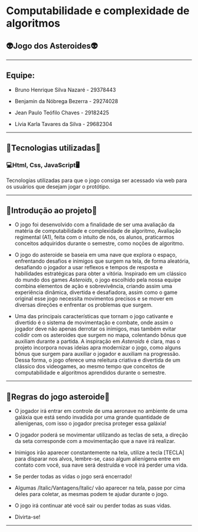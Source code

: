 <h1>Computabilidade e complexidade de algoritmos</h1>
<h2>👽Jogo dos Asteroides👽</h2>

--------

<h2><b>Equipe: </b></h2>

- <p>Bruno Henrique Silva Nazaré - 29378443</p>
- <p>Benjamin da Nóbrega Bezerra - 29274028</p>
- <p>Jean Paulo Teófilo Chaves - 29182425</p>
- <p>Lívia Karla Tavares da Silva - 29682304</p>

-------

<h2>🥼Tecnologias utilizadas🥽</h2>
<h3>💻<b>Html, Css, JavaScript</b>🖥</h3>
<p>Tecnologias utilizadas para que o jogo consiga ser acessado via web para os usuários que desejam jogar o protótipo.</p>

-------

<h2>👾Introdução ao projeto👾</h2>

- <p>O jogo foi desenvolvido com a finalidade de ser uma avaliação da matéria de computabilidade e complexidade de algoritmo, Avaliação regimental (A1), feita com o intuito de nós, os alunos, praticarmos conceitos adquiridos durante o semestre, como noções de algoritmo.</p>
- <p>O jogo do asteroide se baseia em uma nave que explora o espaço, enfrentando desafios e inimigos que surgem na tela, de forma aleatória, desafiando o jogador a usar reflexos e tempos de resposta e habilidades estratégicas para obter a vitória. Inspirado em um clássico do mundo dos games <i>Asteroids</i>, o jogo escolhido pela nossa equipe combina elementos de ação e sobrevivência, criando assim uma experiência dinâmica, divertida e desafiadora, assim como o game original esse jogo necessita movimentos precisos e se mover em diversas direções e enfrentar os problemas que surgem.</p>
- <p>Uma das principais características que tornam o jogo cativante e divertido é o sistema de movimentação e combate, onde assim o jogador deve não apenas derrotar os inimigos, mas também evitar colidir com os asteroides que surgem no mapa, colentando bônus que auxiliam durante a partida. A inspiração em <i>Asteroids</i> é clara, mas o projeto incorpora novas ideias apra modernizar o jogo, como alguns bônus que surgem para auxiliar o jogador e auxiliam na progressão. Dessa forma, o jogo oferece uma releitura criativa e divertida de um clássico dos videogames, ao mesmo tempo que conceitos de computabilidade e algoritmos aprendidos durante o semestre.</p>

--------

<h2>🔎Regras do jogo asteroide📖</h2>

- <p>O jogador irá entrar em controle de uma aeronave no ambiente de uma galáxia que está sendo invadida por uma grande quantidade de alienígenas, com isso o jogador precisa proteger essa galáxia!</p>
- <p>O jogador poderá se movimentar utilizando as teclas de seta, a direção da seta corresponde com a movimentação que a nave irá realizar.</p>
- <p>Inimigos irão aparecer constantemente na tela, utilize a tecla [TECLA] para disparar nos alvos, lembre-se, caso algum alienígena entre em contato com você, sua nave será destruída e você irá perder uma vida.</p>
- <p>Se perder todas as vidas o jogo será encerrado!</p>
- <p>Algumas /Italic/Vantagens/Italic/ vão aparecer na tela, passe por cima deles para coletar, as mesmas podem te ajudar durante o jogo.</p>
- <p>O jogo irá continuar até você sair ou perder todas as suas vidas.</p>
- <p>Divirta-se!</p>

----------
